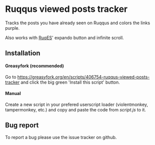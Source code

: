 # Ruqqus viewed posts tracker
Tracks the posts you have already seen on Ruqqus and colors the links purple.

Also works with [RuqES](https://ruqqus.com/post/ldx/what-is-ruqes)' expando button and infinite scroll.

## Installation
#### Greasyfork (recommended)
Go to https://greasyfork.org/en/scripts/406754-ruqqus-viewed-posts-tracker and click the big green 'Install this script' button.

#### Manual
Create a new script in your prefered userscript loader (violentmonkey, tampermonkey, etc.) and copy and paste the code from *script.js* to it.

## Bug report
To report a bug please use the issue tracker on github.
